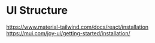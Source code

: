 # UI Structure

https://www.material-tailwind.com/docs/react/installation
https://mui.com/joy-ui/getting-started/installation/

